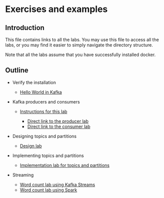 # Exercises and examples

## Introduction

This file contains links to all the labs. You may use this file to access all the labs, or you may find it easier to simply navigate the directory structure.

Note that all the labs assume that you have successfully installed docker.

## Outline

- Verify the installation

  - [Hello World in Kafka](01-Verify-Installation/hello-world-kafka.md)

- Kafka producers and consumers

  - [Instructions for this lab](02-Publish-And-Subscribe/instructions.md)

    - [Direct link to the producer lab](02-Publish-And-Subscribe/producer.md)
    - [Direct link to the consumer lab](02-Publish-And-Subscribe/consuer.md)

- Designing topics and partitions

  - [Design lab](03-Designing-Topics-And-Partitions/design.md)

- Implementing topics and partitions

  - [Implementation lab for topics and partitions](04-Implement-Topics-And-Paritions)

- Streaming

  - [Word count lab using Kafka Streams](06-Streaming/streaming.md)
  - [Word count lab using Spark](06-Streaming/spark-streaming-with-kafka.md)
